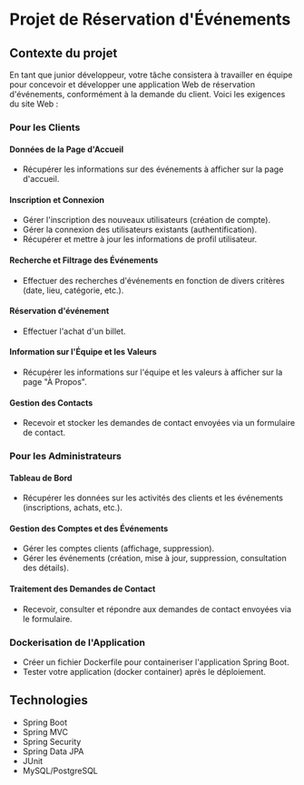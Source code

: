 # Projet de Réservation d'Événements

## Contexte du projet

En tant que junior développeur, votre tâche consistera à travailler en équipe pour concevoir et développer une application Web de réservation d'événements, conformément à la demande du client. Voici les exigences du site Web :

### Pour les Clients

#### Données de la Page d'Accueil
- Récupérer les informations sur des événements à afficher sur la page d'accueil.

#### Inscription et Connexion
- Gérer l'inscription des nouveaux utilisateurs (création de compte).
- Gérer la connexion des utilisateurs existants (authentification).
- Récupérer et mettre à jour les informations de profil utilisateur.

#### Recherche et Filtrage des Événements
- Effectuer des recherches d'événements en fonction de divers critères (date, lieu, catégorie, etc.).

#### Réservation d'événement
- Effectuer l'achat d'un billet.

#### Information sur l'Équipe et les Valeurs
- Récupérer les informations sur l'équipe et les valeurs à afficher sur la page "À Propos".

#### Gestion des Contacts
- Recevoir et stocker les demandes de contact envoyées via un formulaire de contact.

### Pour les Administrateurs

#### Tableau de Bord
- Récupérer les données sur les activités des clients et les événements (inscriptions, achats, etc.).

#### Gestion des Comptes et des Événements
- Gérer les comptes clients (affichage, suppression).
- Gérer les événements (création, mise à jour, suppression, consultation des détails).

#### Traitement des Demandes de Contact
- Recevoir, consulter et répondre aux demandes de contact envoyées via le formulaire.

### Dockerisation de l'Application
- Créer un fichier Dockerfile pour containeriser l'application Spring Boot.
- Tester votre application (docker container) après le déploiement.

## Technologies
- Spring Boot
- Spring MVC
- Spring Security
- Spring Data JPA
- JUnit
- MySQL/PostgreSQL
